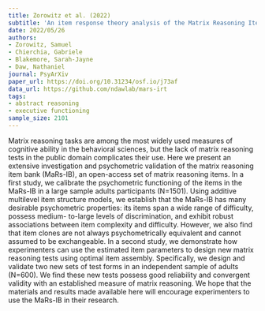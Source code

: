 ```yaml
---
title: Zorowitz et al. (2022)
subtitle: 'An item response theory analysis of the Matrix Reasoning Item Bank (MaRs-IB)'
date: 2022/05/26
authors:
- Zorowitz, Samuel
- Chierchia, Gabriele
- Blakemore, Sarah-Jayne
- Daw, Nathaniel
journal: PsyArXiv
paper_url: https://doi.org/10.31234/osf.io/j73af
data_url: https://github.com/ndawlab/mars-irt
tags:
- abstract reasoning
- executive functioning
sample_size: 2101
---
```


Matrix reasoning tasks are among the most widely used measures of cognitive ability in the behavioral sciences, but the lack of matrix reasoning tests in the public domain complicates their use. Here we present an extensive investigation and psychometric validation of the matrix reasoning item bank (MaRs-IB), an open-access set of matrix reasoning items. In a first study, we calibrate the psychometric functioning of the items in the MaRs-IB in a large sample adults participants (N=1501). Using additive multilevel item structure models, we establish that the MaRs-IB has many desirable psychometric properties: its items span a wide range of difficulty, possess medium- to-large levels of discrimination, and exhibit robust associations between item complexity and difficulty. However, we also find that item clones are not always psychometrically equivalent and cannot assumed to be exchangeable. In a second study, we demonstrate how experimenters can use the estimated item parameters to design new matrix reasoning tests using optimal item assembly. Specifically, we design and validate two new sets of test forms in an independent sample of adults (N=600). We find these new tests possess good reliability and convergent validity with an established measure of matrix reasoning. We hope that the materials and results made available here will encourage experimenters to use the MaRs-IB in their research.
